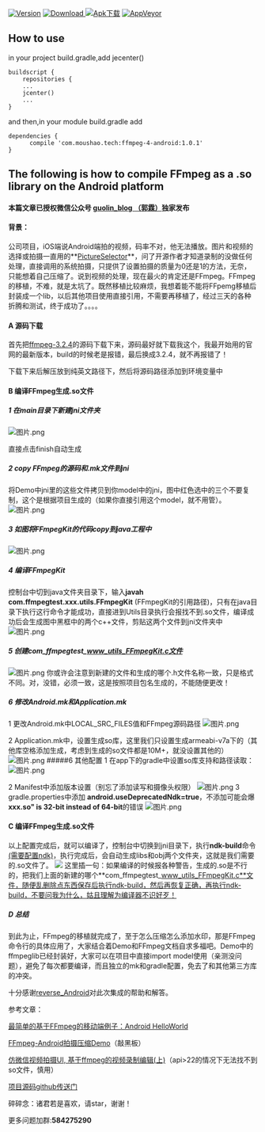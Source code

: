 [ ![Version](https://img.shields.io/badge/Version-1.0.1-brightgreen.svg)]() [ ![Download](https://img.shields.io/badge/Download-zip-brightgreen.svg) ](https://codeload.github.com/moushao/FFmpeg4Android/zip/master)  [ ![Apk下载](https://img.shields.io/badge/APK%20%E4%B8%8B%E8%BD%BD-1.0.0-yellowgreen.svg)](https://raw.githubusercontent.com/moushao/FFmpeg4Android/master/ffmpeg.apk)  [ ![AppVeyor](https://img.shields.io/appveyor/ci/gruntjs/grunt.svg)](https://bintray.com/moushao/maven/ffmpeg-4-android/_latestVersion)  
 
 
 ## How to use 
 in your project build.gradle,add jecenter()
 
    buildscript {
        repositories {
        ...
        jcenter()
        ...
    }
    
 and then,in your module build.gradle add
 
    dependencies {
          compile 'com.moushao.tech:ffmpeg-4-android:1.0.1'
    }
   

 
 
 ## The following is how to compile FFmpeg as a .so library on the Android platform

#### 本篇文章已授权微信公众号 [guolin_blog （郭霖）]()独家发布

#### 背景：
公司项目，iOS端说Android端拍的视频，码率不对，他无法播放。图片和视频的选择或拍摄一直用的**[PictureSelector](https://github.com/LuckSiege/PictureSelector)**，问了开源作者才知道录制的没做任何处理，直接调用的系统拍摄，只提供了设置拍摄的质量为0还是1的方法，无奈，只能想着自己压缩了。说到视频的处理，现在最火的肯定还是FFmpeg。FFmpeg的移植，不难，就是太坑了。既然移植比较麻烦，我想着能不能将FFpemg移植后封装成一个lib，以后其他项目使用直接引用，不需要再移植了，经过三天的各种折腾和测试，终于成功了。。。。


#### A 源码下载
首先把[ffmpeg-3.2.4](http://download.csdn.net/download/moushao/10139387)的源码下载下来，源码最好就下载我这个，我最开始用的官网的最新版本，build的时候老是报错，最后换成3.2.4，就不再报错了！

下载下来后解压放到纯英文路径下，然后将源码路径添加到环境变量中

#### B 编译FFmpeg生成.so文件
##### 1 在main目录下新建jni文件夹
![图片.png](http://upload-images.jianshu.io/upload_images/927828-2043b0876e23578c.png?imageMogr2/auto-orient/strip%7CimageView2/2/w/1240)

直接点击finish自动生成
##### 2 copy FFmpeg的源码和.mk文件到jni
将Demo中jni里的这些文件拷贝到你model中的jni，图中红色选中的三个不要复制，这个是根据项目生成的（如果你直接引用这个model，就不用管）。
![图片.png](http://upload-images.jianshu.io/upload_images/927828-dce456e330f41c44.png?imageMogr2/auto-orient/strip%7CimageView2/2/w/1240)

##### 3 如图将FFmpegKit的代码copy到java工程中
![图片.png](http://upload-images.jianshu.io/upload_images/927828-6f3a057bb3b5307b.png?imageMogr2/auto-orient/strip%7CimageView2/2/w/1240)


##### 4 编译FFmpegKit
控制台中切到java文件夹目录下，输入**javah com.ffmpegtest.xxx.utils.FFmpegKit** (FFmpegKit的引用路径)，只有在java目录下执行这行命令才能成功，直接进到Utils目录执行会报找不到.so文件，编译成功后会生成图中黑框中的两个c++文件，剪贴这两个文件到jni文件夹中
![图片.png](http://upload-images.jianshu.io/upload_images/927828-391a0236cf18b4c7.png?imageMogr2/auto-orient/strip%7CimageView2/2/w/1240)

##### 5 创建com_ffmpegtest_www_utils_FFmpegKit.c文件
![图片.png](http://upload-images.jianshu.io/upload_images/927828-f8fe1cf4c27c883b.png?imageMogr2/auto-orient/strip%7CimageView2/2/w/1240)
你或许会注意到新建的文件和生成的哪个.h文件名称一致，只是格式不同。对，没错，必须一致，这是按照项目包名生成的，不能随便更改！

##### 6 修改Android.mk和Application.mk
1 更改Android.mk中LOCAL_SRC_FILES值和FFmpeg源码路径
![图片.png](http://upload-images.jianshu.io/upload_images/927828-3a0a764d6cf19bf1.png?imageMogr2/auto-orient/strip%7CimageView2/2/w/1240)

2 Application.mk中，设置生成so库，这里我们只设置生成armeabi-v7a下的（其他库空格添加生成，考虑到生成的so文件都是10M+，就没设置其他的）
![图片.png](http://upload-images.jianshu.io/upload_images/927828-05af584e97683a04.png?imageMogr2/auto-orient/strip%7CimageView2/2/w/1240)
#####6 其他配置
1 在app下的gradle中设置so库支持和路径读取：
![图片.png](http://upload-images.jianshu.io/upload_images/927828-cf9219046e0a2835.png?imageMogr2/auto-orient/strip%7CimageView2/2/w/1240)

2 Manifest中添加版本设置（别忘了添加读写和摄像头权限）
![图片.png](http://upload-images.jianshu.io/upload_images/927828-c5ec7996d72b75b8.png?imageMogr2/auto-orient/strip%7CimageView2/2/w/1240)
3 gradle.properties中添加 **android.useDeprecatedNdk=true**，不添加可能会爆**xxx.so" is 32-bit instead of 64-bit**的错误
![图片.png](http://upload-images.jianshu.io/upload_images/927828-0d6f664538605905.png?imageMogr2/auto-orient/strip%7CimageView2/2/w/1240)



#### C 编译FFmpeg生成.so文件
以上配置完成后，就可以编译了，控制台中切换到jni目录下，执行**ndk-build**命令[(需要配置ndk)](http://blog.csdn.net/u012737144/article/details/52943918)，执行完成后，会自动生成libs和obj两个文件夹，这就是我们需要的.so文件了。
![](http://upload-images.jianshu.io/upload_images/927828-7b0abd411959d7e7.png?imageMogr2/auto-orient/strip%7CimageView2/2/w/1240)
这里插一句：如果编译的时候报各种警告，生成的.so是不行的，把我们上面的新建的哪个**com_ffmpegtest_www_utils_FFmpegKit.c**文件，随便乱删除点东西保存后执行ndk-build，然后再恢复正确，再执行ndk-build，不要问我为什么，姑且理解为编译器不识好歹！

##### D 总结
到此为止，FFmpeg的移植就完成了，至于怎么压缩怎么添加水印，那是FFmpeg命令行的具体应用了，大家结合着Demo和FFmpeg文档自求多福吧。Demo中的ffmpeglib已经封装好，大家可以在项目中直接import model使用（亲测没问题），避免了每次都要编译，而且独立的mk和gradle配置，免去了和其他第三方库的冲突。

十分感谢[reverse_Android](http://www.jianshu.com/u/575222264e2d)对此次集成的帮助和解答。

参考文章：

[最简单的基于FFmpeg的移动端例子：Android HelloWorld](http://blog.csdn.net/leixiaohua1020/article/details/47008825/)

[FFmpeg-Android拍摄压缩Demo](http://www.jianshu.com/p/fd748001ca53)（敲黑板）

[仿微信视频拍摄UI, 基于ffmpeg的视频录制编辑(上)](http://www.jianshu.com/p/5a173841a828)（api>22的情况下无法找不到so文件，慎用）



[项目源码github传送门](https://github.com/moushao/FFmpeg4Android)

碎碎念：诸君若是喜欢，请star，谢谢！

更多问题加群:**584275290**
